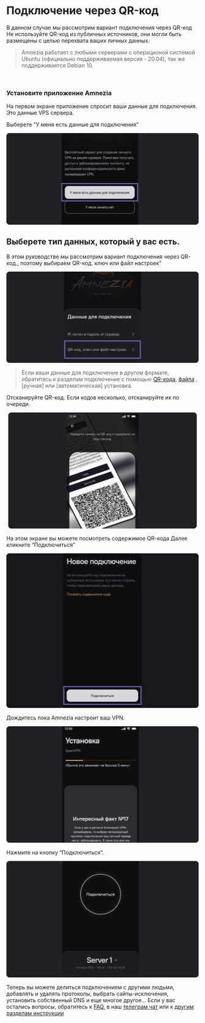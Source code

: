 # Подключение через QR-код

В данном случае мы рассмотрим вариант подключения через QR-код
Не используйте  QR-код из публичных источников, они могли быть размещены с целью перехвата ваших личных данных. 


> Amnezia работает с любыми серверами с операционой системой Ubuntu (официально поддерживаемая версия - 20.04), так же поддерживается Debian 10.


&nbsp;

### Установите приложение Amnezia

На первом экране приложение спросит ваши данные для подключения.  Это данные VPS сервера. 

Выберете "У меня есть данные для подключения" 


![instruction 1](https://raw.githubusercontent.com/Aftershock669/amnezia-open-docs/master/docs/ru/instructions/05_qr-code_connection/img/qrc_ru_1.png)


## Выберете тип данных, который у вас есть. 

 В этом руководстве мы рассмотрим вариант подключения через QR-код., поэтому выбираем QR-код. ключ или файл настроек”


![instruction 1](https://raw.githubusercontent.com/Aftershock669/amnezia-open-docs/master/docs/ru/instructions/05_qr-code_connection/img/qrc_ru_2.png)

>Если ваши данные для подключение в другом формате,  обратитесь к разделам подключение с помощью  [QR-кода], [файла] , [ручная] или [автоматическая] установка.

Отсканируйте QR-код. 
Если  кодов несколько, отсканируйте их по очереди.    

![instruction 1](https://raw.githubusercontent.com/Aftershock669/amnezia-open-docs/master/docs/ru/instructions/05_qr-code_connection/img/qrc_ru_3.png)


На этом экране вы можете посмотреть содержимое QR-кода
Далее кликните “Подключиться”

![instruction 1](https://raw.githubusercontent.com/Aftershock669/amnezia-open-docs/master/docs/ru/instructions/05_qr-code_connection/img/qrc_ru_4.png)

Дождитесь пока Amnezia настроит ваш VPN.

![instruction 1](https://raw.githubusercontent.com/Aftershock669/amnezia-open-docs/master/docs/ru/instructions/05_qr-code_connection/img/qrc_ru_5.png)

Нажмите на кнопку “Подключиться”. 

![instruction 1](https://raw.githubusercontent.com/Aftershock669/amnezia-open-docs/master/docs/ru/instructions/05_qr-code_connection/img/qrc_ru_6.png)


Теперь вы можете делиться подключением с другими людьми, добавлять и удалять  протоколы, выбрать сайты-исключения,  установить  собственный DNS и еще многое другое... 
Если у вас остались вопросы, обратитесь к [FAQ], в наш [телеграм чат] или к [другим разделам инструкции]

[amnezia-site-ext-link]: https://amnezia-web-nx1r.vercel.app\
[about-int-link]: /about
[файла]: /about
[QR-кода]: /about
[ключа в виде текста]: /about
[инструкции]: /about 
[FAQ]: /about 
[телеграм чат]: /about 
[другим разделам инструкции]: /about



